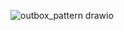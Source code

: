 ![outbox_pattern drawio](https://github.com/user-attachments/assets/d5522ee6-cd33-4c21-9645-972d1ef3a50f)

